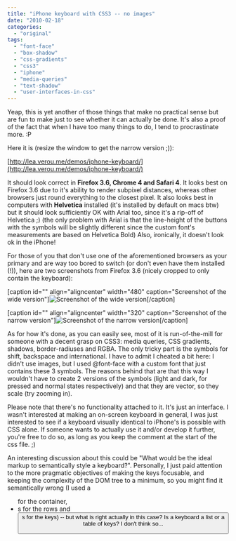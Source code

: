```yaml
---
title: "iPhone keyboard with CSS3 -- no images"
date: "2010-02-18"
categories: 
  - "original"
tags: 
  - "font-face"
  - "box-shadow"
  - "css-gradients"
  - "css3"
  - "iphone"
  - "media-queries"
  - "text-shadow"
  - "user-interfaces-in-css"
---
```


Yeap, this is yet another of those things that make no practical sense but are fun to make just to see whether it can actually be done. It's also a proof of the fact that when I have too many things to do, I tend to procrastinate more. :P

Here it is (resize the window to get the narrow version ;)):

[http://lea.verou.me/demos/iphone-keyboard/](http://lea.verou.me/demos/iphone-keyboard/)

It should look correct in **Firefox 3.6, Chrome 4 and Safari 4**. It looks best on Firefox 3.6 due to it's ability to render subpixel distances, whereas other browsers just round everything to the closest pixel. It also looks best in computers with **Helvetica** installed (it's installed by default on macs btw) but it should look sufficiently OK with Arial too, since it's a rip-off of Helvetica ;) (the only problem with Arial is that the line-height of the buttons with the symbols will be slightly different since the custom font's measurements are based on Helvetica Bold) Also, ironically, it doesn't look ok in the iPhone!

For those of you that don't use one of the aforementioned browsers as your primary and are way too bored to switch (or don't even have them installed (!)), here are two screenshots from Firefox 3.6 (nicely cropped to only contain the keyboard):

\[caption id="" align="aligncenter" width="480" caption="Screenshot of the wide version"\]![](http://lea.verou.me/demos/iphone-keyboard/css_wide_keyboard.png "Screenshot of the wide version")\[/caption\]

\[caption id="" align="aligncenter" width="320" caption="Screenshot of the narrow version"\]![](http://lea.verou.me/demos/iphone-keyboard/css_narrow_keyboard.png "Screenshot of the narrow version")\[/caption\]

As for how it's done, as you can easily see, most of it is run-of-the-mill for someone with a decent grasp on CSS3: media queries, CSS gradients, shadows, border-radiuses and RGBA. The only tricky part is the symbols for shift, backspace and international. I have to admit I cheated a bit here: I didn't use images, but I used @font-face with a custom font that just contains these 3 symbols. The reasons behind that are that this way I wouldn't have to create 2 versions of the symbols (light and dark, for pressed and normal states respectively) and that they are vector, so they scale (try zooming in).

Please note that there's no functionality attached to it. It's just an interface. I wasn't interested at making an on-screen keyboard in general, I was just interested to see if a keyboard visually identical to iPhone's is possible with CSS alone. If someone wants to actually use it and/or develop it further, you're free to do so, as long as you keep the comment at the start of the css file. ;)

An interesting discussion about this could be "What would be the ideal markup to semantically style a keyboard?". Personally, I just paid attention to the more pragmatic objectives of making the keys focusable, and keeping the complexity of the DOM tree to a minimum, so you might find it semantically wrong (I used a <ul> for the container, <li>s for the rows and <button>s for the keys) -- but what is right actually in this case? Is a keyboard a list or a table of keys? I don't think so...
